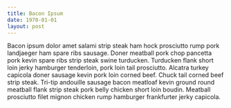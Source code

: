 ```yaml
---
title: Bacon Ipsum
date: 1970-01-01
layout: post
---
```

Bacon ipsum dolor amet salami strip steak ham hock prosciutto rump pork landjaeger ham spare ribs sausage. Doner meatball pork chop pancetta pork kevin spare ribs strip steak swine turducken. Turducken flank short loin jerky hamburger tenderloin, pork loin tail prosciutto. Alcatra turkey capicola doner sausage kevin pork loin corned beef. Chuck tail corned beef strip steak. Tri-tip andouille sausage bacon meatloaf kevin ground round meatball flank strip steak pork belly chicken short loin boudin. Meatball prosciutto filet mignon chicken rump hamburger frankfurter jerky capicola.